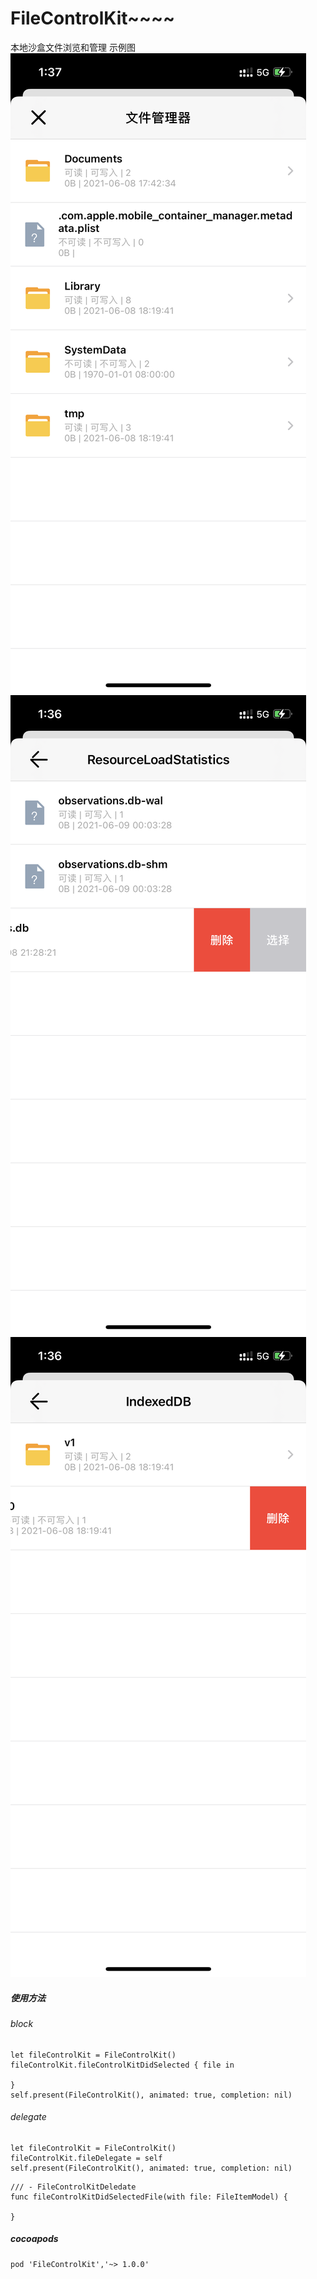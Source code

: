 # FileControlKit~~~~
本地沙盒文件浏览和管理
示例图
![-w720](https://github.com/ZYiDa/FileControlKit/blob/main/IMG/IMG_1.PNG)
![-w720](https://github.com/ZYiDa/FileControlKit/blob/main/IMG/IMG_2.PNG)
![-w720](https://github.com/ZYiDa/FileControlKit/blob/main/IMG/IMG_3.PNG)
##### 使用方法
###### block

```
let fileControlKit = FileControlKit()
fileControlKit.fileControlKitDidSelected { file in
    
}
self.present(FileControlKit(), animated: true, completion: nil)
```
###### delegate

```
let fileControlKit = FileControlKit()
fileControlKit.fileDelegate = self
self.present(FileControlKit(), animated: true, completion: nil)
```

```
/// - FileControlKitDeledate
func fileControlKitDidSelectedFile(with file: FileItemModel) {
        
}
```
##### cocoapods

```
pod 'FileControlKit','~> 1.0.0'
```